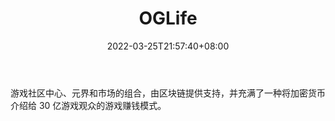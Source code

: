 ﻿---
weight: 
title: "OGLife"
description: "游戏社区中心、元界和市场的组合，由区块链提供支持，并充满了一种将加密货币介绍给 30 亿游戏观众的游戏赚钱模式。"
date: 2022-03-25T21:57:40+08:00
lastmod: 2022-03-25T16:45:40+08:00
draft: false
authors: ["Metabd"]
featuredImage: "112.png"
link: "https://ogl.gg/"
tags: ["OGLife","区块链游戏"]
categories: ["navigation"]
navigation: ["区块链游戏"]
lightgallery: true
toc: true
pinned: false
recommend: false
recommend1: false
---
游戏社区中心、元界和市场的组合，由区块链提供支持，并充满了一种将加密货币介绍给 30 亿游戏观众的游戏赚钱模式。
